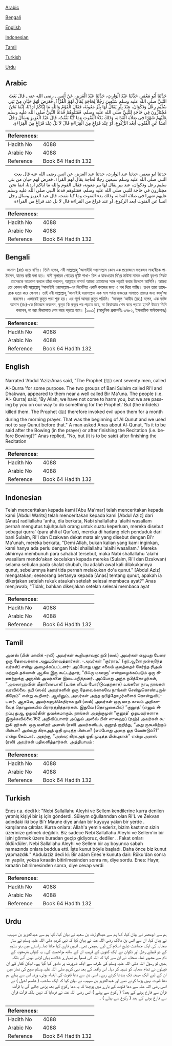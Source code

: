[Arabic](#arabic)

[Bengali](#bengali)

[English](#english)

[Indonesian](#indonesian)

[Tamil](#tamil)

[Turkish](#turkish)

[Urdu](#urdu)

## Arabic


<div dir="rtl" lang="ar" style={{fontSize:'larger',backgroundColor:'#f8f9fa',padding:20}}>
حَدَّثَنَا أَبُو مَعْمَرٍ، حَدَّثَنَا عَبْدُ الْوَارِثِ، حَدَّثَنَا عَبْدُ الْعَزِيزِ، عَنْ أَنَسٍ ـ رضى الله عنه ـ قَالَ بَعَثَ النَّبِيُّ صلى الله عليه وسلم سَبْعِينَ رَجُلاً لِحَاجَةٍ يُقَالُ لَهُمُ الْقُرَّاءُ، فَعَرَضَ لَهُمْ حَيَّانِ مِنْ بَنِي سُلَيْمٍ رِعْلٌ وَذَكْوَانُ، عِنْدَ بِئْرٍ يُقَالُ لَهَا بِئْرُ مَعُونَةَ، فَقَالَ الْقَوْمُ وَاللَّهِ مَا إِيَّاكُمْ أَرَدْنَا، إِنَّمَا نَحْنُ مُجْتَازُونَ فِي حَاجَةٍ لِلنَّبِيِّ صلى الله عليه وسلم، فَقَتَلُوهُمْ فَدَعَا النَّبِيُّ صلى الله عليه وسلم عَلَيْهِمْ شَهْرًا فِي صَلاَةِ الْغَدَاةِ، وَذَلِكَ بَدْءُ الْقُنُوتِ وَمَا كُنَّا نَقْنُتُ‏.‏ قَالَ عَبْدُ الْعَزِيزِ وَسَأَلَ رَجُلٌ أَنَسًا عَنِ الْقُنُوتِ أَبَعْدَ الرُّكُوعِ، أَوْ عِنْدَ فَرَاغٍ مِنَ الْقِرَاءَةِ قَالَ لاَ بَلْ عِنْدَ فَرَاغٍ مِنَ الْقِرَاءَةِ‏.‏
</div>
<div style={{backgroundColor:'#f8f9fa',padding:20, marginBottom: 10}}><table> <thead> <tr> <th>References:</th> <th></th> </tr> </thead> <tbody><tr><td>Hadith No</td><td>4088</td></tr><tr><td>Arabic No</td><td>4088</td></tr><tr><td>Reference</td><td>Book 64 Hadith 132</td></tr></tbody></table></div>


<div dir="rtl" lang="ar" style={{fontSize:'larger',backgroundColor:'#f8f9fa',padding:20}}>
حدثنا ابو معمر، حدثنا عبد الوارث، حدثنا عبد العزيز، عن انس رضى الله عنه قال بعث النبي صلى الله عليه وسلم سبعين رجلا لحاجة يقال لهم القراء، فعرض لهم حيان من بني سليم رعل وذكوان، عند بير يقال لها بير معونة، فقال القوم والله ما اياكم اردنا، انما نحن مجتازون في حاجة للنبي صلى الله عليه وسلم، فقتلوهم فدعا النبي صلى الله عليه وسلم عليهم شهرا في صلاة الغداة، وذلك بدء القنوت وما كنا نقنت. قال عبد العزيز وسال رجل انسا عن القنوت ابعد الركوع، او عند فراغ من القراءة قال لا بل عند فراغ من القراءة
</div>
<div style={{backgroundColor:'#f8f9fa',padding:20, marginBottom: 10}}><table> <thead> <tr> <th>References:</th> <th></th> </tr> </thead> <tbody><tr><td>Hadith No</td><td>4088</td></tr><tr><td>Arabic No</td><td>4088</td></tr><tr><td>Reference</td><td>Book 64 Hadith 132</td></tr></tbody></table></div>

## Bengali


<div dir="rtl" lang="bn" style={{fontSize:'larger',backgroundColor:'#f8f9fa',padding:20}}>
আনাস (রাঃ) হতে বর্ণিত। তিনি বলেন, নবী সাল্লাল্লাহু ‘আলাইহি ওয়াসাল্লাম কোন এক প্রয়োজনে সত্তরজন সাহাবীকে পাঠালেন, যাদের ক্বারী বলা হত। বানী সুলায়ম গোত্রের দু’টি শাখা- রিল ও যাকওয়ান বি’রে মাউনা নামক একটি কূপের নিকট তাদেরকে আক্রমণ করলে তাঁরা বললেন, আল্লাহর কসম! আমরা তোমাদের সঙ্গে লড়াই করার উদ্দেশে আসিনি। আমরা তো কেবল নবী সাল্লাল্লাহু ‘আলাইহি ওয়াসাল্লাম-এর নির্দেশিত একটি কাজের জন্য এ পথ দিয়ে যাচ্ছি। তখন তারা তাদেরকে হত্যা করে ফেলল। তাই নবী সাল্লাল্লাহু ‘আলাইহি ওয়াসাল্লাম এক মাস পর্যন্ত ফজরের সালাতে তাদের জন্য বদদু‘আ করলেন। এভাবেই কুনূত পড়া শুরু হয়। এর পূর্বে আমরা কুনূত পড়িনি। ‘আবদুল ‘আযীয (রহ.) বলেন, এক ব্যক্তি আনাস (রাঃ)-কে জিজ্ঞেস করলেন, কুনূত কি রুকূর পর পড়তে হবে, না কিরাআত শেষ করে পড়তে হবে? উত্তরে তিনি বললেন, না বরং কিরাআত শেষ করে পড়তে হবে। [১০০১] (আধুনিক প্রকাশনীঃ ৩৭৮২, ইসলামিক ফাউন্ডেশনঃ)
</div>
<div style={{backgroundColor:'#f8f9fa',padding:20, marginBottom: 10}}><table> <thead> <tr> <th>References:</th> <th></th> </tr> </thead> <tbody><tr><td>Hadith No</td><td>4088</td></tr><tr><td>Arabic No</td><td>4088</td></tr><tr><td>Reference</td><td>Book 64 Hadith 132</td></tr></tbody></table></div>

## English


<div dir="ltr" lang="en" style={{fontSize:'larger',backgroundColor:'#f8f9fa',padding:20}}>
Narrated 'Abdul 'Aziz:Anas said, "The Prophet (ﷺ) sent seventy men, called Al-Qurra 'for some purpose. The two groups of Bani Sulaim called Ri'l and Dhakwan, appeared to them near a well called Bir Ma'una. The people (i.e. Al- Qurra) said, 'By Allah, we have not come to harm you, but we are passing by you on our way to do something for the Prophet.' But (the infidels) killed them. The Prophet (ﷺ) therefore invoked evil upon them for a month during the morning prayer. That was the beginning of Al Qunut and we used not to say Qunut before that." A man asked Anas about Al-Qunut, "Is it to be said after the Bowing (in the prayer) or after finishing the Recitation (i.e. before Bowing)?" Anas replied, "No, but (it is to be said) after finishing the Recitation
</div>
<div style={{backgroundColor:'#f8f9fa',padding:20, marginBottom: 10}}><table> <thead> <tr> <th>References:</th> <th></th> </tr> </thead> <tbody><tr><td>Hadith No</td><td>4088</td></tr><tr><td>Arabic No</td><td>4088</td></tr><tr><td>Reference</td><td>Book 64 Hadith 132</td></tr></tbody></table></div>

## Indonesian


<div dir="ltr" lang="id" style={{fontSize:'larger',backgroundColor:'#f8f9fa',padding:20}}>
Telah menceritakan kepada kami [Abu Ma'mar] telah menceritakan kepada kami [Abdul Warits] telah menceritakan kepada kami [Abdul Aziz] dari [Anas] radliallahu 'anhu, dia berkata, Nabi shallallahu 'alaihi wasallam pernah mengutus tujuhpuluh orang untuk suatu keperluan, mereka disebut sebagai qurra' (para ahli al Qur'an), mereka di hadang oleh penduduk dari bani Sulaim, Ri'l dan Dzakwan dekat mata air yang disebut dengan Bi'r Ma'unah, mereka berkata, "Demi Allah, bukan kalian yang kami inginkan, kami hanya ada perlu dengan Nabi shallallahu 'alaihi wasallam." Mereka akhirnya membunuh para sahabat tersebut, maka Nabi shallallahu 'alaihi wasallam mendo'akan kecelakan kepada mereka (Sulaim, Ri'l dan Dzakwan) selama sebulan pada shalat shubuh, itu adalah awal kali dilakukannya qunut, sebelumnya kami tida pernah melakukan do'a qunut." [Abdul Aziz] mengatakan; seseorang bertanya kepada [Anas] tentang qunut, apakah ia dikerjakan setelah rukuk ataukah setelah selesai membaca ayat?" Anas menjawab; "Tidak, bahkan dikerjakan setelah selesai membaca ayat
</div>
<div style={{backgroundColor:'#f8f9fa',padding:20, marginBottom: 10}}><table> <thead> <tr> <th>References:</th> <th></th> </tr> </thead> <tbody><tr><td>Hadith No</td><td>4088</td></tr><tr><td>Arabic No</td><td>4088</td></tr><tr><td>Reference</td><td>Book 64 Hadith 132</td></tr></tbody></table></div>

## Tamil


<div dir="ltr" lang="ta" style={{fontSize:'larger',backgroundColor:'#f8f9fa',padding:20}}>
அனஸ் (பின் மாலிக் -ரலி) அவர்கள் கூறியதாவது: நபி (ஸல்) அவர்கள் எழுபது பேரை ஒரு தேவைக்காக அனுப்பிவைத்தார்கள். -அவர்கள் “குர்ராஉ' (குர்ஆனை நன்கறிந்த வர்கள்) என்று அழைக்கப்பட்டனர்- அப்போது பனூ சுலைம் குலத்தைச் சேர்ந்த ரிஅல் மற்றும் தக்வான் ஆகிய இரு கூட்டத்தார், “பிஃரு மஊனா' என்றழைக்கப்படும் ஒரு கிணற்றுக்கு அருகில் அவர்களை இடைமறித்தனர். அப்போது அந்த நபித்தோழர்கள், “அல்லாஹ்வின் மீதாணையாக! (உங்க ளிடம் போரிடுவதற்காக) உங்களை நாடி நாங்கள் வரவில்லை. நபி (ஸல்) அவர்களின் ஒரு தேவைக்காகவே நாங்கள் சென்றுகொண்டிருக்கிறோம்” என்று கூறினர். ஆயினும், அவர்கள் அந்த நபித்தோழர்களைக் கொன்றுவிட்டனர். ஆகவே, அவர்களுக்கெதிராக நபி (ஸல்) அவர்கள் ஒரு மாத காலம் அதிகாலைத் தொழுகையில் பிரார்த்தித்தார்கள். இதுவே (தொழுகையில்) “குனூத்' (எனும் சிறப்பு துஆ ஓதுவ)தின் துவக்கமாகும். நாங்கள் அதற்குமுன் “குனூத்' ஓதுபவர்களாக இருக்கவில்லை.162 அறிவிப்பாளர் அப்துல் அஸீஸ் பின் ஸுஹைப் (ரஹ்) அவர்கள் கூறுகி றார்கள்: ஒரு மனிதர் அனஸ் (ரலி) அவர்களிடம், குனூத் குறித்து, “அது ருகூவிற்குப் பின்பா? அல்லது கிராஅத் ஓதி முடித்த பின்பா? (எப்போது அதை ஓத வேண்டும்?)” என்று கேட்டார். அதற்கு, “அல்ல; கிராஅத் ஓதி முடித்த பின்புதான்” என்று அனஸ் (ரலி) அவர்கள் பதிலளித்தார்கள். அத்தியாயம் :
</div>
<div style={{backgroundColor:'#f8f9fa',padding:20, marginBottom: 10}}><table> <thead> <tr> <th>References:</th> <th></th> </tr> </thead> <tbody><tr><td>Hadith No</td><td>4088</td></tr><tr><td>Arabic No</td><td>4088</td></tr><tr><td>Reference</td><td>Book 64 Hadith 132</td></tr></tbody></table></div>

## Turkish


<div dir="ltr" lang="tr" style={{fontSize:'larger',backgroundColor:'#f8f9fa',padding:20}}>
Enes r.a. dedi ki: "Nebi Sallallahu Aleyhi ve Sellem kendilerine kurra denilen yetmiş kişiyi bir iş için gönderdi. Süleym oğullarından olan Ri'L ve Zekvan adındaki iki boy Bi'r Maune diye anılan bir kuyuya yakın bir yerde . karşılarına çıktılar. Kurra onlara: Allah'a yemin ederiz, bizim kastımız sizin üzerinize gelmek değildir. Biz sadece Nebi Sallallahu Aleyhi ve Sellem'in bir işini görmek üzere buradan geçip gidiyoruz, dediler .. Fakat onları öldürdüler. Nebi Sallallahu Aleyhi ve Sellem bir ay boyunca sabah namazında onlara beddua etti. İşte kunut böyle başladı. Daha önce biz kunut yapmazdık." Abdulaziz dedi ki: Bir adam Enes'e kunuta dair: Rüku'dan sonra mı yapılır, yoksa kıraatin bitirilmesinden sonra mı, diye sordu. Enes: Hayır, kıraatin bitirilmesinden sonra, diye cevap verdi
</div>
<div style={{backgroundColor:'#f8f9fa',padding:20, marginBottom: 10}}><table> <thead> <tr> <th>References:</th> <th></th> </tr> </thead> <tbody><tr><td>Hadith No</td><td>4088</td></tr><tr><td>Arabic No</td><td>4088</td></tr><tr><td>Reference</td><td>Book 64 Hadith 132</td></tr></tbody></table></div>

## Urdu


<div dir="rtl" lang="ur" style={{fontSize:'larger',backgroundColor:'#f8f9fa',padding:20}}>
ہم سے ابومعمر نے بیان کیا، کہا ہم سے عبدالوارث بن سعید نے بیان کیا، کہا ہم سے عبدالعزیز بن صہیب نے بیان کیا، ان سے انس بن مالک رضی اللہ عنہ نے بیان کیا کہ نبی کریم صلی اللہ علیہ وسلم نے ستر صحابہ کی ایک جماعت تبلیغ اسلام کے لیے بھیجی تھی۔ انہیں قاری کہا جاتا تھا۔ راستے میں بنو سلیم کے دو قبیلے رعل اور ذکوان نے ایک کنویں کے قریب ان کے ساتھ مزاحمت کی۔ یہ کنواں بئرمعونہ کے نام سے مشہور تھا۔ صحابہ نے ان سے کہا کہ اللہ کی قسم! ہم تمہارے خلاف، یہاں لڑنے نہیں آئے بلکہ ہمیں تو رسول اللہ صلی اللہ علیہ وسلم کی طرف سے ایک ضرورت پر مامور کیا گیا ہے۔ لیکن کفار کے ان قبیلوں نے تمام صحابہ کو شہید کر دیا۔ اس واقعہ کے بعد نبی کریم صلی اللہ علیہ وسلم صبح کی نماز میں ان کے لیے ایک مہینہ تک بددعا کرتے رہے۔ اسی دن سے دعا قنوت کی ابتداء ہوئی، ورنہ اس سے پہلے ہم دعا قنوت نہیں پڑھا کرتے تھے اور عبدالعزیز بن صہیب نے بیان کیا کہ ایک صاحب ( عاصم احول ) نے انس رضی اللہ عنہ سے دعا قنوت کے بارے میں پوچھا کہ یہ دعا رکوع کے بعد پڑھی جائے گی یا قرآت قرآن سے فارغ ہونے کے بعد؟ ( رکوع سے پہلے ) انس رضی اللہ عنہ نے فرمایا کہ نہیں بلکہ قرآت قرآن سے فارغ ہونے کے بعد ( رکوع سے پہلے ) ۔
</div>
<div style={{backgroundColor:'#f8f9fa',padding:20, marginBottom: 10}}><table> <thead> <tr> <th>References:</th> <th></th> </tr> </thead> <tbody><tr><td>Hadith No</td><td>4088</td></tr><tr><td>Arabic No</td><td>4088</td></tr><tr><td>Reference</td><td>Book 64 Hadith 132</td></tr></tbody></table></div>